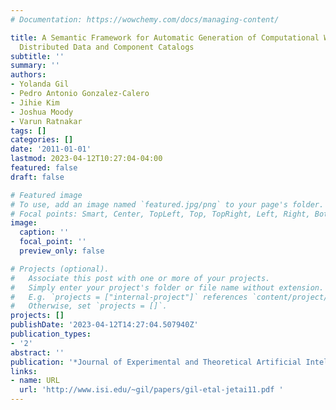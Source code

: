```yaml
---
# Documentation: https://wowchemy.com/docs/managing-content/

title: A Semantic Framework for Automatic Generation of Computational Workflows Using
  Distributed Data and Component Catalogs
subtitle: ''
summary: ''
authors:
- Yolanda Gil
- Pedro Antonio Gonzalez-Calero
- Jihie Kim
- Joshua Moody
- Varun Ratnakar
tags: []
categories: []
date: '2011-01-01'
lastmod: 2023-04-12T10:27:04-04:00
featured: false
draft: false

# Featured image
# To use, add an image named `featured.jpg/png` to your page's folder.
# Focal points: Smart, Center, TopLeft, Top, TopRight, Left, Right, BottomLeft, Bottom, BottomRight.
image:
  caption: ''
  focal_point: ''
  preview_only: false

# Projects (optional).
#   Associate this post with one or more of your projects.
#   Simply enter your project's folder or file name without extension.
#   E.g. `projects = ["internal-project"]` references `content/project/deep-learning/index.md`.
#   Otherwise, set `projects = []`.
projects: []
publishDate: '2023-04-12T14:27:04.507940Z'
publication_types:
- '2'
abstract: ''
publication: '*Journal of Experimental and Theoretical Artificial Intelligence*'
links:
- name: URL
  url: 'http://www.isi.edu/~gil/papers/gil-etal-jetai11.pdf '
---
```

